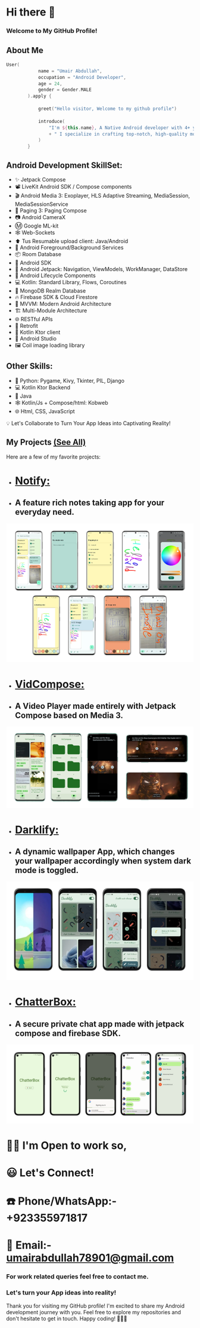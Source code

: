 # Hi there 👋

### Welcome to My GitHub Profile!

## About Me

```kotlin
User(
            name = "Umair Abdullah",
            occupation = "Android Developer",
            age = 24,
            gender = Gender.MALE
        ).apply {

            greet("Hello visitor, Welcome to my github profile")

            introduce(
                "I'm ${this.name}, A Native Android developer with 4+ years of coding expertise," 
                + " I specialize in crafting top-notch, high-quality mobile applications."
            )
        }
```
<!--A Native Android developer with 4+ years of coding expertise, I specialize in crafting top-notch, high-quality mobile applications.-->

## Android Development SkillSet:
- ✨ Jetpack Compose
- 📽️ LiveKit Android SDK / Compose components
- 🎬 Android Media 3: Exoplayer, HLS Adaptive Streaming, MediaSession, MediaSessionService
- 📃 Paging 3: Paging Compose
- 📷 Android CameraX
- Ⓜ️ Google ML-kit
- 🕸️ Web-Sockets
- ⬆️ Tus Resumable upload client: Java/Android
- 🎈 Android Foreground/Background Services
- 📦 Room Database
- 🤖 Android SDK
- 🚀 Android Jetpack: Navigation, ViewModels, WorkManager, DataStore
- 🏡 Android Lifecycle Components
- 💻 Kotlin: Standard Library, Flows, Coroutines
- 📡 MongoDB Realm Database
- 🔥 Firebase SDK & Cloud Firestore
- 🧬 MVVM: Modern Android Architecture
- 🏗 Multi-Module Architecture
- 🌐 RESTful APIs
- 🔄 Retrofit
- 🔦 Kotlin Ktor client
- 🧰 Android Studio
- 🖼️ Coil image loading library

## Other Skills:
- 🐍 Python: Pygame, Kivy, Tkinter, PIL, Django
- 💻 Kotlin Ktor Backend
- 🍵 Java
- 🕸️ Kotlin/Js + Compose/html: Kobweb
- 🌐 Html, CSS, JavaScript

💡 Let's Collaborate to Turn Your App Ideas into Captivating Reality!

## My Projects [(See All)](https://github.com/rajaumair7890?tab=repositories)

Here are a few of my favorite projects:

- # [Notify:](https://github.com/rajaumair7890/Notify/)
- ## A feature rich notes taking app for your everyday need.

![ScreenShot](/NotifyCover.webp)

- # [VidCompose:](https://github.com/rajaumair7890/VidCompose/)
- ## A Video Player made entirely with Jetpack Compose based on Media 3.

![ScreenShot](/VidComposeCover.webp)

- # [Darklify:](https://github.com/rajaumair7890/Darklify/)
- ## A dynamic wallpaper App, which changes your wallpaper accordingly when system dark mode is toggled.

![ScreenShot](/DarklifyCover.webp)

- # [ChatterBox:](https://github.com/rajaumair7890/ChatterBox/)
- ## A secure private chat app made with jetpack compose and firebase SDK.

![ScreenShot](/ChatterBoxCover.webp)

# 🏋️‍♂️ I'm Open to work so,
# 😃 Let's Connect!
# ☎️ Phone/WhatsApp:- +923355971817
# 📨 Email:- umairabdullah78901@gmail.com

### For work related queries feel free to contact me.
### Let's turn your App ideas into reality!

Thank you for visiting my GitHub profile! I'm excited to share my Android development journey with you. Feel free to explore my repositories and don't hesitate to get in touch. Happy coding! 🚀👨‍💻

<!--
**rajaumair7890/rajaumair7890** is a ✨ _special_ ✨ repository because its `README.md` (this file) appears on your GitHub profile.

Here are some ideas to get you started:

- 🔭 I’m currently working on ...
- 🌱 I’m currently learning ...
- 👯 I’m looking to collaborate on ...
- 🤔 I’m looking for help with ...
- 💬 Ask me about ...
- 📫 How to reach me: ...
- 😄 Pronouns: ...
- ⚡ Fun fact: ...
-->
